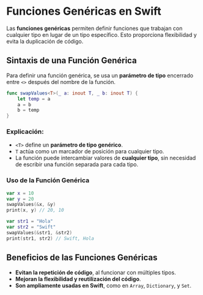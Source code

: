 # Funciones Genéricas en Swift

Las **funciones genéricas** permiten definir funciones que trabajan con cualquier tipo en lugar de un tipo específico. Esto proporciona flexibilidad y evita la duplicación de código.

## Sintaxis de una Función Genérica

Para definir una función genérica, se usa un **parámetro de tipo** encerrado entre `<>` después del nombre de la función.

```swift
func swapValues<T>(_ a: inout T, _ b: inout T) {
    let temp = a
    a = b
    b = temp
}
```

### Explicación:
- `<T>` define un **parámetro de tipo genérico**.
- `T` actúa como un marcador de posición para cualquier tipo.
- La función puede intercambiar valores de **cualquier tipo**, sin necesidad de escribir una función separada para cada tipo.

### Uso de la Función Genérica
```swift
var x = 10
var y = 20
swapValues(&x, &y)
print(x, y) // 20, 10

var str1 = "Hola"
var str2 = "Swift"
swapValues(&str1, &str2)
print(str1, str2) // Swift, Hola
```

## Beneficios de las Funciones Genéricas
- **Evitan la repetición de código**, al funcionar con múltiples tipos.
- **Mejoran la flexibilidad y reutilización del código**.
- **Son ampliamente usadas en Swift**, como en `Array`, `Dictionary`, y `Set`.

